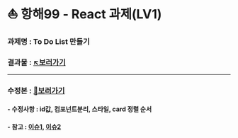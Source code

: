 # ⛵ 항해99 - React 과제(LV1)
### 과제명 : To Do List 만들기
### 결과물 : [↖️보러가기](https://hh99-react-lv1-xsqm.vercel.app/)
___
### 수정본 : [🔨보러가기]()
#### - 수정사항 : id값, 컴포넌트분리, 스타일, card 정렬 순서
#### - 참고 : [이슈1](https://github.com/hyj01230/hh99_react_Lv1/issues/2#issue-1869082391), [이슈2](https://github.com/hyj01230/hh99_react_Lv1/issues/4#issue-1872781734)

